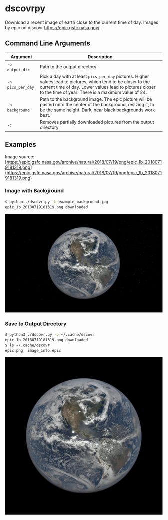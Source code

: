 # dscovrpy
Download a recent image of earth close to the current time of day. Images by epic on discovr https://epic.gsfc.nasa.gov/.

## Command Line Arguments
Argument | Description
--- | ---
`-o output_dir` | Path to the output directory
`-n pics_per_day` | Pick a day with at least `pics_per_day` pictures. Higher values lead to pictures, which tend to be closer to the current time of day. Lower values lead to pictures closer to the time of year. There is a maximum value of 24.
`-b background` | Path to the background image. The epic picture will be pasted onto the center of the background, resizing it, to be the same height. Dark, near black backgrounds work best.
`-c ` | Removes partially downloaded pictures from the output directory
## Examples
Image source: [https://epic.gsfc.nasa.gov/archive/natural/2018/07/19/png/epic_1b_20180719181319.png](https://epic.gsfc.nasa.gov/archive/natural/2018/07/19/png/epic_1b_20180719181319.png)
### Image with Background
``` bash
$ python ./dscovr.py -b example_background.jpg
epic_1b_20180719181319.png downloaded
``` 
![Epic with background](example_epic_background.png)

### Save to Output Directory
``` bash
$ python3 ./dscovr.py -o ~/.cache/dscovr
epic_1b_20180719181319.png downloaded
$ ls ~/.cache/dscovr
epic.png  image_info.epic
```
![Epic](example_epic.png)
